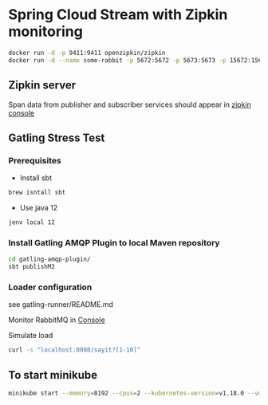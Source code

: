# Spring Cloud Stream with Zipkin monitoring

```bash
docker run -d -p 9411:9411 openzipkin/zipkin
docker run -d --name some-rabbit -p 5672:5672 -p 5673:5673 -p 15672:15672 rabbitmq:3-management
```

## Zipkin server

Span data from publisher and subscriber services should appear in [zipkin console](http://localhost:9411/zipkin)

## Gatling Stress Test

### Prerequisites

- Install sbt

```bash
brew isntall sbt
```

- Use java 12

```bash
jenv local 12
```

### Install Gatling AMQP Plugin to local Maven repository

```bash
cd gatling-amqp-plugin/
sbt publishM2
```

### Loader configuration

see gatling-runner/README.md

Monitor RabbitMQ in [Console](http://localhost:15672/#/)

Simulate load 
```bash
curl -s "localhost:8080/sayit?[1-10]"
```

## To start minikube

```bash
minikube start --memory=8192 --cpus=2 --kubernetes-version=v1.18.0 --vm-driver=hyperkit --bootstrapper=kubeadm --extra-config=apiserver.enable-admission-plugins="LimitRanger,NamespaceExists,NamespaceLifecycle,ResourceQuota,ServiceAccount,DefaultStorageClass,MutatingAdmissionWebhook"
```